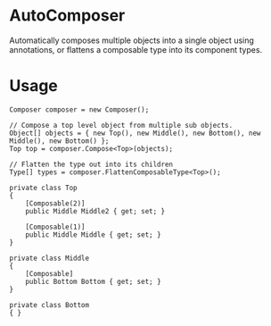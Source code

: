 # AutoComposer
Automatically composes multiple objects into a single object using annotations,
or flattens a composable type into its component types.

# Usage
```
Composer composer = new Composer();

// Compose a top level object from multiple sub objects.
Object[] objects = { new Top(), new Middle(), new Bottom(), new Middle(), new Bottom() };
Top top = composer.Compose<Top>(objects);

// Flatten the type out into its children
Type[] types = composer.FlattenComposableType<Top>();

private class Top
{
    [Composable(2)]
    public Middle Middle2 { get; set; }

    [Composable(1)]
    public Middle Middle { get; set; }
}

private class Middle
{
    [Composable]
    public Bottom Bottom { get; set; }
}

private class Bottom
{ }
```
